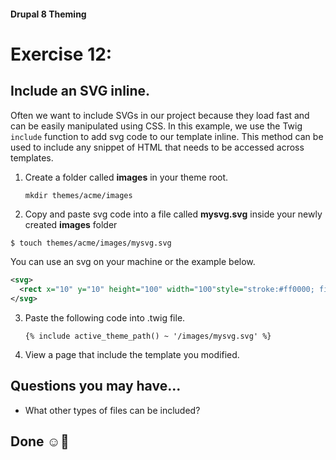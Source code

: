 #### Drupal 8 Theming

# Exercise 12: 

## Include an SVG inline.
Often we want to include SVGs in our project because they load fast and can be easily manipulated using CSS. In this example, we use the Twig `include` function to add svg code to our template inline. This method can be used to include any snippet of HTML that needs to be accessed across templates.


1. Create a folder called **images** in your theme root. 
	``` 
	mkdir themes/acme/images
	```
	
2. Copy and paste svg code into a file called **mysvg.svg** inside your newly created **images** folder

```bash
$ touch themes/acme/images/mysvg.svg
```

You can use an svg on your machine or the example below. 

```svg
<svg>
  <rect x="10" y="10" height="100" width="100"style="stroke:#ff0000; fill: #0000ff"/>
</svg>
```
   
3. Paste the following code into .twig file.
    
    ```twig
    {% include active_theme_path() ~ '/images/mysvg.svg' %}
    ```
    
4. View a page that include the template you modified.    
	
	
## Questions you may have...
+ What other types of files can be included?


## Done ☺
